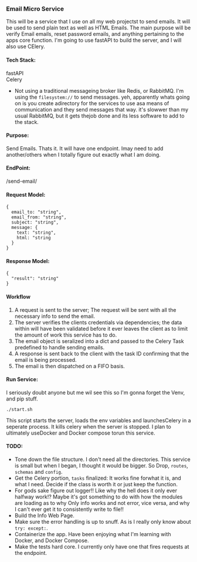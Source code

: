 ### Email Micro Service

This will be a service that I use on all my web projectst to send emails. It will be used
to send plain text as well as HTML Emails. The main purpose will be verify Email emails, reset password emails, and anything pertaining to the apps core function. I'm going to use fastAPI to build the server, and I will also use CElery.

#### Tech Stack:
fastAPI<br>
Celery<br>
 - Not using a traditional messageing broker like Redis, or RabbitMQ. I'm using the `filesystem://` to send messages.
 yeh, apparently whats going on is you create adirectory for the services to use asa means of communication and they send messages that way. it's slowwer than my usual RabbitMQ, but it gets thejob done and its less software to add to the stack.

#### Purpose:
Send Emails. Thats it. It will have one endpoint. Imay need to add another/others when I totally figure out exactly what I am doing.  

#### EndPoint:
/send-email/

#### Request Model:

```
{
  email_to: "string",
  email_from: "string",
  subject: "string",
  message: {
    text: "string",
    html: "string
  }
}
```
#### Response Model:

```
{
  "result": "string"
}
```
#### Workflow

1. A request is sent to the server; The request will be sent with all the necessary info to send the email.
2. The server verifies the clients credentials via dependencies; the data within will have been validated before it ever leaves the client as to limit the amount of work this service has to do.
3. The email object is seralized into a dict and passed to the  Celery Task predefined to handle sending emails.
4. A response is sent back to the client with the task ID confirming that the email is being processed.
5. The email is then dispatched on a FIFO basis.

#### Run Service:
I seriously doubt anyone but me wil see this so I'm gonna forget the Venv, and pip stuff.
```
./start.sh
```
This script starts the server, loads the env variables and launchesCelery in a seperate process. It kills celery when the server is stopped. I plan to ultimately useDocker and Docker compose torun this service.

#### TODO:
- Tone down the file structure. I don't need all the directories. This service is small but when I began, I thought
  it would be bigger. So Drop, `routes`, `schemas` and `config`.
- Get the Celery portion, `tasks` finalized:
  It works fine forwhat it is, and what I need. Decide if the class is worth it or just keep the function. 
- For gods sake figure out logger!! Like why the hell does it only ever halfway work!? Maybe it's got something to do with
  how the modules are loading as to why Only info works and not error, vice versa, and why I can't ever get it to consistently write to file!!   
- Build the Info Web Page.
- Make sure the error handling is up to snuff. As is I really only know about `try: except:`. 
- Containerize the app. Have been enjoying what I'm learning with Docker, and Docker Compose.
- Make the tests hard core. I currently only have one that fires requests at the endpoint.
